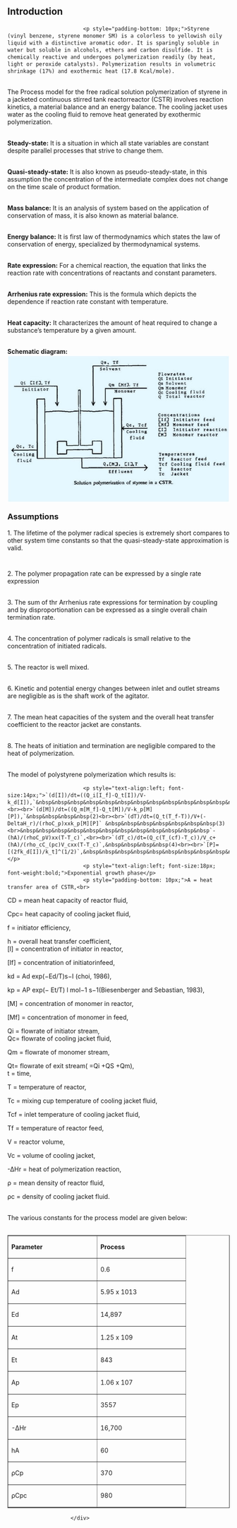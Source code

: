 ## Introduction
 <div class="content" id="experiment-article-section-1-content">
                            
                            <p style="padding-bottom: 10px;">Styrene (vinyl benzene, styrene monomer SM) is a colorless to yellowish oily liquid with a distinctive aromatic odor. It is sparingly soluble in water but soluble in alcohols, ethers and carbon disulfide. It is chemically reactive and undergoes polymerization readily (by heat, light or peroxide catalysts). Polymerization results in volumetric shrinkage (17%) and exothermic heat (17.8 Kcal/mole).

<br>The Process model for the free radical solution polymerization of styrene in a jacketed continuous stirred tank reactorreactor (CSTR) involves reaction kinetics, a material balance and an energy balance. The cooling jacket uses water as the cooling fluid to remove heat generated by exothermic polymerization.

<br><b>Steady-state:</b> It is a situation in which all state variables are constant despite parallel processes that strive to change them.

<br><b>Quasi-steady-state:</b> It is also known as pseudo-steady-state, in this assumption the concentration of the intermediate complex does not change on the time scale of product formation.

<br><b>Mass balance:</b> It is an analysis of system based on the application of conservation of mass, it is also known as material balance.

<br><b>Energy balance:</b> It is first law of thermodynamics which states the law of conservation of energy, specialized by thermodynamical systems.

<br><b>Rate expression:</b> For a chemical reaction, the equation that links the reaction rate with concentrations of reactants and constant parameters.

<br><b>Arrhenius rate expression:</b> This is the formula which depicts the dependence if reaction rate constant with temperature.

<br><b>Heat capacity:</b> It characterizes the amount of heat required to change a substance’s temperature by a given amount.

<br><b>Schematic diagram:</b><br><img src="images/11.jpg" alt="" width="624" height="334"></p>
                            <p style="text-align:left; font-size:18px; font-weight:bold;">Assumptions</p>
                            <p style="padding-bottom: 10px;">1. The lifetime of the polymer radical species is extremely short compares to other system time constants so that the quasi-steady-state approximation is valid.

<br>2. The polymer propagation rate can be expressed by a single rate expression

<br>3. The sum of thr Arrhenius rate expressions for termination by coupling and by disproportionation can be expressed as a single overall chain termination rate.

<br>4. The concentration of polymer radicals is small relative to the concentration of initiated radicals.

<br>5. The reactor is well mixed.

<br>6. Kinetic and potential energy changes between inlet and outlet streams are negligible as is the shaft work of the agitator.

<br>7. The mean heat capacities of the system and the overall heat transfer coefficient to the reactor jacket are constants.

<br>8. The heats of initiation and termination are negligible compared to the heat of polymerization.

<br>The model of polystyrene polymerization which results is:</p>

                            <p style="text-align:left; font-size:14px;">`(d[I])/dt=((Q_i[I_f]-Q_t[I])/V-k_d[I]),`&nbsp&nbsp&nbsp&nbsp&nbsp&nbsp&nbsp&nbsp&nbsp&nbsp&nbsp&nbsp&nbsp&nbsp&nbsp&nbsp&nbsp&nbsp&nbsp(1)<br><br>`(d[M])/dt=((Q_m[M_f]-Q_t[M])/V-k_p[M][P]),`&nbsp&nbsp&nbsp&nbsp(2)<br><br>`(dT)/dt=(Q_t(T_f-T))/V+(-DeltaH_r)/(rhoC_p)xxk_p[M][P]` &nbsp&nbsp&nbsp&nbsp&nbsp&nbsp&nbsp(3)<br>&nbsp&nbsp&nbsp&nbsp&nbsp&nbsp&nbsp&nbsp&nbsp&nbsp&nbsp&nbsp`-(hA)/(rhoC_pV)xx(T-T_c)`,<br><br>`(dT_c)/dt=(Q_c(T_(cf)-T_c))/V_c+(hA)/(rho_cC_(pc)V_cxx(T-T_c)`,&nbsp&nbsp&nbsp&nbsp(4)<br><br>`[P]=[(2fk_d[I])/k_t]^(1/2)`,&nbsp&nbsp&nbsp&nbsp&nbsp&nbsp&nbsp&nbsp&nbsp&nbsp&nbsp&nbsp&nbsp&nbsp&nbsp&nbsp&nbsp&nbsp&nbsp&nbsp&nbsp&nbsp&nbsp&nbsp&nbsp&nbsp&nbsp&nbsp&nbsp&nbsp&nbsp&nbsp&nbsp&nbsp&nbsp&nbsp&nbsp&nbsp&nbsp&nbsp&nbsp&nbsp&nbsp&nbsp&nbsp&nbsp&nbsp&nbsp&nbsp&nbsp&nbsp&nbsp&nbsp&nbsp&nbsp(5)</p>
                            <p style="text-align:left; font-size:18px; font-weight:bold;">Exponential growth phase</p>
                            <p style="padding-bottom: 10px;">A = heat transfer area of CSTR,<br>

CD = mean heat capacity of reactor fluid,<br>

Cpc= heat capacity of cooling jacket fluid,<br>

f = initiator efficiency,<br>

h = overall heat transfer coefficient,
<br>
[l] = concentration of initiator in reactor,<br>

[If] = concentration of initiatorinfeed,<br>

kd = Ad exp(−Ed/T)s−I (choi, 1986),<br>

kp = AP exp(− Et/T) l mol−1 s−1(Biesenberger and Sebastian, 1983),<br>

[M] = concentration of monomer in reactor,<br>

[Mf] = concentration of monomer in feed,<br>

Qi = flowrate of initiator stream,
<br>
Qc= flowrate of cooling jacket fluid,<br>

Qm = flowrate of monomer stream,<br>

Qt= flowrate of exit stream( =Qi +QS +Qm),<br>t = time,

T = temperature of reactor,<br>

Tc = mixing cup temperature of cooling jacket fluid,<br>

Tcf = inlet temperature of cooling jacket fluid,<br>

Tf = temperature of reactor feed,<br>

V = reactor volume,<br>

Vc = volume of cooling jacket,<br>

-ΔHr = heat of polymerization reaction,<br>

ρ = mean density of reactor fluid,<br>

ρc = density of cooling jacket fluid.
<br><br>
 

The various constants for the process model are given below:<br><br>

<table border="1" cellspacing="0" cellpadding="0">
              <tbody><tr>
                <td width="187" valign="top"><p><strong>Parameter</strong></p></td>
                <td width="186" valign="top"><p><strong>Process</strong></p></td>
              </tr>
              <tr>
                <td width="187" valign="top"><p>f</p></td>
                <td width="186" valign="top"><p>0.6</p></td>
              </tr>
              <tr>
                <td width="187" valign="top"><p>Ad</p></td>
                <td width="186" valign="top"><p>5.95 x 1013</p></td>
              </tr>
              <tr>
                <td width="187" valign="top"><p>Ed</p></td>
                <td width="186" valign="top"><p>14,897</p></td>
              </tr>
              <tr>
                <td width="187" valign="top"><p>At</p></td>
                <td width="186" valign="top"><p>1.25 x 109</p></td>
              </tr>
              <tr>
                <td width="187" valign="top"><p>Et</p></td>
                <td width="186" valign="top"><p>843</p></td>
              </tr>
              <tr>
                <td width="187" valign="top"><p>Ap</p></td>
                <td width="186" valign="top"><p>1.06 x 107</p></td>
              </tr>
              <tr>
                <td width="187" valign="top"><p>Ep</p></td>
                <td width="186" valign="top"><p>3557</p></td>
              </tr>
              <tr>
                <td width="187" valign="top"><p>-∆Hr</p></td>
                <td width="186" valign="top"><p>16,700</p></td>
              </tr>
              <tr>
                <td width="187" valign="top"><p>hA</p></td>
                <td width="186" valign="top"><p>60</p></td>
              </tr>
              <tr>
                <td width="187" valign="top"><p>ρCp</p></td>
                <td width="186" valign="top"><p>370</p></td>
              </tr>
              <tr>
                <td width="187" valign="top"><p>ρCpc</p></td>
                <td width="186" valign="top"><p>980</p></td>
              </tr>
            </tbody></table>
</p>
                            
                        </div>

 <script id="MathJax-script" async src="https://cdn.jsdelivr.net/npm/mathjax@3.2.2/es5/tex-mml-chtml.js"></script>    
 